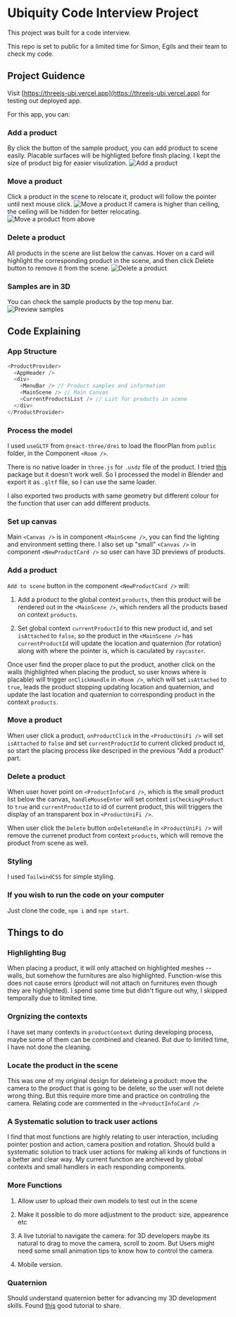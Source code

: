 # Ubiquity Code Interview Project

This project was built for a code interview.

This repo is set to public for a limited time for Simon, Egils and their team to check my code.

## Project Guidence

Visit [https://threejs-ubi.vercel.app](https://threejs-ubi.vercel.app) for testing out deployed app.

For this app, you can:

### Add a product

By click the button of the sample product, you can add product to scene easily. Placable surfaces will be highligted before finsh placing.
I kept the size of product big for easier visulization.
![Add a product](./public/manual/Add_a_product.gif)

### Move a product

Click a product in the scene to relocate it, product will follow the pointer until next mouse click.
![Move a product](./public/manual/Move_a_product.gif)
If camera is higher than ceiling, the ceiling will be hidden for better relocating.
![Move a product from above](./public/manual/Move_a_product_2.gif)

### Delete a product

All products in the scene are list below the canvas. Hover on a card will highlight the corresponding product in the scene, and then click Delete button to remove it from the scene.
![Delete a product](./public/manual/Delete_a_product.gif)

### Samples are in 3D

You can check the sample products by the top menu bar.
![Preview samples](./public/manual/Preview_samples.gif)

## Code Explaining

### App Structure

```ts
<ProductProvider>
  <AppHeader />
  <div>
    <MenuBar /> // Product samples and information
    <MainScene /> // Main Canvas
    <CurrentProductsList /> // List for products in scene
  </div>
</ProductProvider>
```

### Process the model

I used `useGLTF` from `@react-three/drei` to load the floorPlan from `public` folder, in the Component `<Room />`.

There is no native loader in `three.js` for `.usdz` file of the product. I tried [this](https://www.npmjs.com/package/three-usdz-loader) package but it doesn't work well. So I processed the model in Blender and export it as `.gltf` file, so I can use the same loader.

I also exported two products with same geometry but different colour for the function that user can add different products.

### Set up canvas

Main `<Canvas />` is in component `<MainScene />`, you can find the lighting and environment setting there. I also set up "small" `<Canvas />` in component `<NewProductCard />` so user can have 3D previews of products.

### Add a product

`Add to scene` button in the component `<NewProductCard />` will:

1. Add a product to the global context `products`, then this product will be rendered out in the `<MainScene />`, which renders all the products based on context `products`.

2. Set global context `currentProductId` to this new product id, and set `isAttached` to `false`, so the product in the `<MainScene />` has `currentProductId` will update the location and quaternion (for rotation) along with where the pointer is, which is caculated by `raycaster`.

Once user find the proper place to put the product, another click on the walls (highlighted when placing the product, so user knows where is placable) will trigger `onClickHandle` in `<Room />`, which will set `isAttached` to `true`, leads the product stopping updating location and quaternion, and update the last location and quaternion to corresponding product in the context `products`.

### Move a product

When user click a product, `onProductClick` in the `<ProductUniFi />` will set `isAttached` to `false` and set `currentProductId` to current clicked product id, so start the placing process like descriped in the previous "Add a product" part.

### Delete a product

When user hover point on `<ProductInfoCard />`, which is the small product list below the canvas, `handleMouseEnter` will set context `isCheckingProduct` to `true` and `currentProductId` to id of current product, this will triggers the display of an transparent box in `<ProductUniFi />`.

When user click the `Delete` button `onDeleteHandle` in `<ProductUniFi />` will remove the currenet product from context `products`, which will remove the product from scene as well.

### Styling

I used `TailwindCSS` for simple styling.

### If you wish to run the code on your computer

Just clone the code, `npm i` and `npm start`.

## Things to do

### Highlighting Bug

When placing a product, it will only attached on highlighted meshes -- walls, but somehow the furnitures are also highlighted. Function-wise this does not cause errors (product will not attach on furnitures even though they are highlighted). I spend some time but didn't figure out why, I skipped temporally due to litmited time.

### Orgnizing the contexts

I have set many contexts in `productContext` during developing process, maybe some of them can be combined and cleaned. But due to limited time, I have not done the cleaning.

### Locate the product in the scene

This was one of my original design for deleteing a product: move the camera to the product that is going to be delete, so the user will not delete wrong thing. But this require more time and practice on controling the camera. Relating code are commented in the `<ProductInfoCard />`

### A Systematic solution to track user actions

I find that most functions are highly relating to user interaction, including pointer postion and action, camera position and rotation. Should build a systematic solution to track user actions for making all kinds of functions in a better and clear way. My current function are archieved by global contexts and small handlers in each responding components.

### More Functions

1. Allow user to upload their own models to test out in the scene

2. Make it possible to do more adjustment to the product: size, appearence etc

3. A live tutorial to navigate the camera: for 3D developers maybe its natural to drag to move the camera, scroll to zoom. But Users might need some small animation tips to know how to control the camera.

4. Mobile version.

### Quaternion

Should understand quaternion better for advancing my 3D development skills. Found [this](https://eater.net/quaternions/) good tutorial to share.
